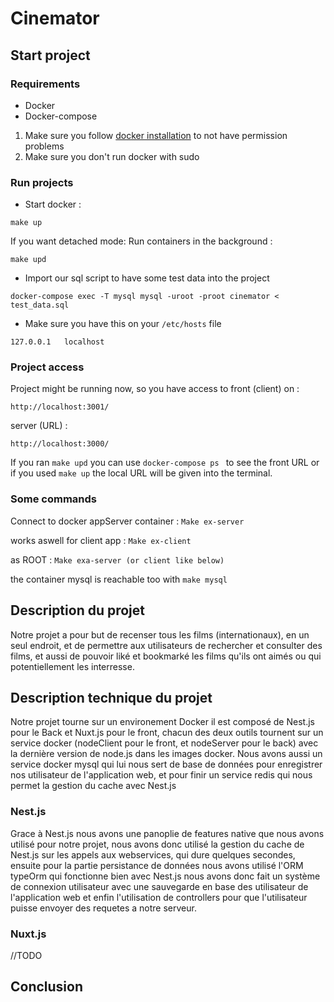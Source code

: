 
# Cinemator

## Start project
### Requirements
- Docker
- Docker-compose

1. Make sure you follow [docker installation](https://docs.docker.com/engine/install/linux-postinstall/) to not have permission problems
2. Make sure you don't run docker with sudo 

### Run projects
- Start docker : 
```
make up
```

If you want detached mode: Run containers in the background :
```
make upd
```

- Import our sql script to have some test data into the project

```
docker-compose exec -T mysql mysql -uroot -proot cinemator < test_data.sql
```


- Make sure you have this on your ```/etc/hosts``` file

```
127.0.0.1	localhost
```

### Project access
Project might be running now, so you have access to front (client) on :
```
http://localhost:3001/
```
server (URL) : 
```
http://localhost:3000/
```

If you ran ``` make upd ``` you can use  ```docker-compose ps ``` to see the front URL
or if you used ```make up``` the local URL will be given into the terminal.

### Some commands
Connect to docker appServer container : 
```Make ex-server```

works aswell for client app :
```Make ex-client```

as ROOT :
```Make exa-server (or client like below)```

the container mysql is reachable too with 
```make mysql```

## Description du projet

Notre projet a pour but de recenser tous les films (internationaux), en un seul endroit, et de permettre aux utilisateurs
de rechercher et consulter des films, et aussi de pouvoir liké et bookmarké les films qu'ils ont aimés ou qui potentiellement 
les interresse.


## Description technique du projet

Notre projet tourne sur un environement Docker il est composé de Nest.js pour le Back et Nuxt.js pour le front,
chacun des deux outils tournent sur un service docker (nodeClient pour le front, et nodeServer pour le back) 
avec la dernière version de node.js dans les images docker.
Nous avons aussi un service docker mysql qui lui nous sert de base de données pour enregistrer nos utilisateur de
l'application web, et pour finir un service redis qui nous permet la gestion du cache avec Nest.js


### Nest.js 
Grace à Nest.js nous avons une panoplie de features native que nous avons utilisé pour notre projet,
nous avons donc utilisé la gestion du cache de Nest.js sur les appels aux webservices, qui dure quelques secondes,
ensuite pour la partie persistance de données nous avons utilisé l'ORM typeOrm qui fonctionne bien avec Nest.js
nous avons donc fait un système de connexion utilisateur avec une sauvegarde en base des utilisateur de l'application web
et enfin l'utilisation de controllers pour que l'utilisateur puisse envoyer des requetes a notre serveur. 

### Nuxt.js
//TODO

## Conclusion

